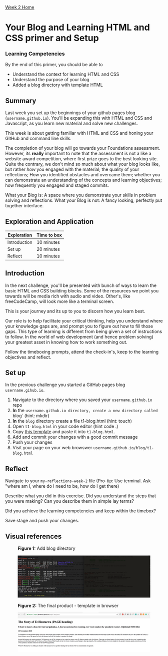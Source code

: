 [Week 2 Home](README.md)

# Your Blog and Learning HTML and CSS primer and Setup

### Learning Competencies
By the end of this primer, you should be able to 
- Understand the context for learning HTML and CSS  
- Understand the purpose of your blog 
- Added a blog directory with template HTML

## Summary
Last week you set up the beginnings of your github pages blog (`username.github.io`). You'll be expanding this with HTML and CSS and Javascript, as you learn new material and solve new challenges. 

This week is about getting familiar with HTML and CSS and honing your GitHub and command line skills. 

The completion of your blog will go towards your Foundations assessment. However, its __really__ important to note that the assessment is not a like a website award competition, where first prize goes to the best looking site. Quite the contrary, we don't mind so much about what your blog looks like, but rather _how_ you engaged with the material; the quality of your reflections; How you identified obstacles and overcame them; whether you can demonstrate an understanding of the concepts and learning objectives; how frequently you engaged and staged commits.  

What your Blog is: A space where you demonstrate your skills in problem solving and reflections. 
What your Blog is not: A fancy looking, perfectly put together interface. 

## Exploration and Application

Exploration | Time to box |
------------|----------|
Introduction | 10 minutes
Set up | 20 minutes |
Reflect | 10 minutes |


## Introduction 
In the next challenge, you'll be presented with bunch of ways to learn the basic HTML and CSS building blocks. 
Some of the resources we point you towards will be media rich with audio and video. Other's, like freeCodeCamp, will look more like a terminal screen. 

This is your journey and its up to you to discern how you learn best. 

Our role is to help facilitate your critical thinking, help you understand where your knowledge gaps are, and prompt you to figure out how to fill those gaps. This type of learning is different from being given a set of instructions to follow. In the world of web development (and hence problem solving) your greatest asset in knowing how to work something out. 

Follow the timeboxing prompts, attend the check-in's, keep to the learning objectives and reflect. 
 
## Set up 
In the previous challenge you started a GitHub pages blog `username.gihub.io`. 

1. Navigate to the directory where you saved your `username.github.io` repo
2. __In__ the `username.github.io directory, create a new directory called `blog` (hint: mkdir)
3. __In__ the `blog` directory create a file t1-blog.html (hint: touch)
4. Open `t1-blog.html` in your code editor (hint code .)
5. Copy [this template](web-html-template.html) and paste it into `t1-blog.html`.
4. Add and commit your changes with a good commit message 
5. Push your changes 
6. Visit your page on your web browswer `username.github.io/blog/t1-blog.html`


## Reflect
Navigate to your `my-reflections-week-2` file (Pro-tip: Use terminal. Ask "where am I, where do I need to be, how do I get there)

Describe what you did in this exercise. Did you understand the steps that you were making? Can you describe them in simple lay terms?

Did you achieve the learning competencies and keep within the timebox?

Save stage and push your changes. 


## Visual references 


<figure>
  <figcaption>
    <p><strong>Figure 1:</strong> Add blog directory</p>
  </figcaption>
  <img src="../images/blog-1-mkdir.png" alt="adding directory"><br>
</figure>

<figure>
  <figcaption>
    <p><strong>Figure 2:</strong> The final product - template in browser</p>
  </figcaption>
  <img src="../images/blog-2-template-on-web.png" alt="adding remotes"><br>
</figure>